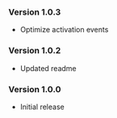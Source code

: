 ### Version 1.0.3
- Optimize activation events

### Version 1.0.2
- Updated readme

### Version 1.0.0
- Initial release
